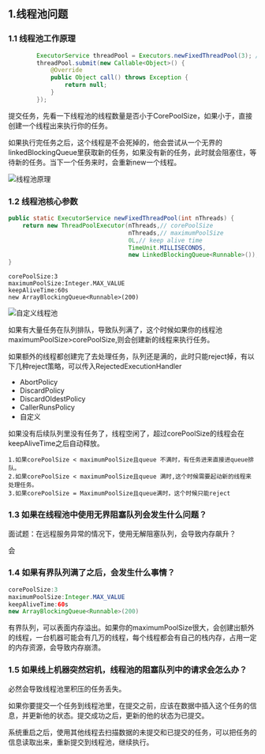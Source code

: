 ## 1.线程池问题

### 1.1 线程池工作原理

```java
        ExecutorService threadPool = Executors.newFixedThreadPool(3); // 3: corePoolSize
        threadPool.submit(new Callable<Object>() {
            @Override
            public Object call() throws Exception {
                return null;
            }
        });
```

提交任务，先看一下线程池的线程数量是否小于CorePoolSize，如果小于，直接创建一个线程出来执行你的任务。

如果执行完任务之后，这个线程是不会死掉的，他会尝试从一个无界的linkedBlockingQueue里获取新的任务，如果没有新的任务，此时就会阻塞住，等待新的任务。当下一个任务来时，会重新new一个线程。

![线程池原理](https://gitee.com/forge-logic/images-lib/raw/master/img/%E7%BA%BF%E7%A8%8B%E6%B1%A0%E5%8E%9F%E7%90%86.png)

### 1.2 线程池核心参数

```java
public static ExecutorService newFixedThreadPool(int nThreads) {
    return new ThreadPoolExecutor(nThreads,// corePoolSize
                                  nThreads,// maximumPoolSize
                                  0L,// keep alive time
                                  TimeUnit.MILLISECONDS,
                                  new LinkedBlockingQueue<Runnable>()); // queue
}
```

```
corePoolSize:3
maximumPoolSize:Integer.MAX_VALUE
keepAliveTime:60s
new ArrayBlockingQueue<Runnable>(200)
```

![自定义线程池](https://gitee.com/forge-logic/images-lib/raw/master/img/%E8%87%AA%E5%AE%9A%E4%B9%89%E7%BA%BF%E7%A8%8B%E6%B1%A0.png)

如果有大量任务在队列排队，导致队列满了，这个时候如果你的线程池maximumPoolSize>corePoolSize,则会创建新的线程来执行任务。

如果额外的线程都创建完了去处理任务，队列还是满的，此时只能reject掉，有以下几种reject策略，可以传入RejectedExecutionHandler

* AbortPolicy
* DiscardPolicy
* DiscardOldestPolicy
* CallerRunsPolicy
* 自定义

如果没有后续队列里没有任务了，线程空闲了，超过corePoolSize的线程会在keepAliveTime之后自动释放。

```
1.如果corePoolSize < maximumPoolSize且queue 不满时，有任务进来直接进queue排队。
2.如果corePoolSize < maximumPoolSize且queue 满时,这个时候需要起动新的线程来处理任务。
3.如果corePoolSize = MaximumPoolSize且queue满时，这个时候只能reject
```

### 1.3 如果在线程池中使用无界阻塞队列会发生什么问题？

面试题：在远程服务异常的情况下，使用无解阻塞队列，会导致内存飙升？

会

### 1.4 如果有界队列满了之后，会发生什么事情？

```java
corePoolSize:3
maximumPoolSize:Integer.MAX_VALUE
keepAliveTime:60s
new ArrayBlockingQueue<Runnable>(200)
```

有界队列，可以表面内存溢出。如果你的maximumPoolSize很大，会创建出额外的线程，一台机器可能会有几万的线程，每个线程都会有自己的栈内存，占用一定的内存资源，会导致内存崩溃。

### 1.5  如果线上机器突然宕机，线程池的阻塞队列中的请求会怎么办？

必然会导致线程池里积压的任务丢失。

如果你要提交一个任务到线程池里，在提交之前，应该在数据中插入这个任务的信息，并更新他的状态。提交成功之后，更新的他的状态为已提交。

系统重启之后，使用其他线程去扫描数据的未提交和已提交的任务，可以把任务的信息读取出来，重新提交到线程池，继续执行。

